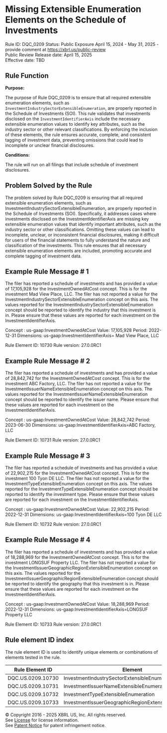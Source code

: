 # Missing Extensible Enumeration Elements on the Schedule of Investments
Rule ID: DQC_0209
Status: Public Exposure April 15, 2024 - May 31, 2025 - provide comment at https://xbrl.us/public-review  
Public Review Release date: April 15, 2025  
Effective date: TBD

## Rule Function

**Purpose:**

The purpose of Rule DQC_0209 is to ensure that all required extensible enumeration elements, such as `InvestmentIndustrySectorExtensibleEnumeration`, are properly reported in the Schedule of Investments (SOI). This rule validates that investments disclosed on the `InvestmentIdentifierAxis` include the necessary extensible enumeration values to identify key attributes, such as the industry sector or other relevant classifications. By enforcing the inclusion of these elements, the rule ensures accurate, complete, and consistent tagging of investment data, preventing omissions that could lead to incomplete or unclear financial disclosures.

**Conditions:**

The rule will run on all filings that include schedule of investment disclosures.

## Problem Solved by the Rule

The problem solved by Rule DQC_0209 is ensuring that all required extensible enumeration elements, such as InvestmentIndustrySectorExtensibleEnumeration, are properly reported in the Schedule of Investments (SOI). Specifically, it addresses cases where investments disclosed on the InvestmentIdentifierAxis are missing key extensible enumeration values that identify important attributes, such as the industry sector or other classifications. Omitting these values can lead to incomplete, unclear, or inconsistent financial disclosures, making it difficult for users of the financial statements to fully understand the nature and classification of the investments. This rule ensures that all necessary extensible enumeration elements are included, promoting accurate and complete tagging of investment data.

## Example Rule Message # 1

The filer has reported a schedule of investments and has provided a value of 17,105,928 for the InvestmentOwnedAtCost concept.  This is for the investment Mad View Place, LLC.  The filer has not reported a value for the InvestmentIndustrySectorExtensibleEnumeration concept on this axis.  The values reported for the InvestmentIndustrySectorExtensibleEnumeration concept should be reported to identify the industry that this investment is in.  Please ensure that these values are reported for each investment on the InvestmentIdentifierAxis.

Concept : us-gaap:InvestmentOwnedAtCost
Value: 17,105,928
Period: 2022-12-31
Dimensions: us-gaap:InvestmentIdentifierAxis= Mad View Place, LLC

Rule Element ID: 10730
Rule version: 27.0.0RC1

## Example Rule Message # 2

The filer has reported a schedule of investments and has provided a value of 28,842,742 for the InvestmentOwnedAtCost concept.  This is for the investment ABC Factory, LLC.  The filer has not reported a value for the InvestmentIssuerNameExtensibleEnumeration concept on this axis.  The values reported for the InvestmentIssuerNameExtensibleEnumeration concept should be reported to identify the issuer name.  Please ensure that these values are reported for each investment on the InvestmentIdentifierAxis.

Concept : us-gaap:InvestmentOwnedAtCost
Value: 28,842,742
Period: 2023-06-30
Dimensions: us-gaap:InvestmentIdentifierAxis=ABC Factory, LLC

Rule Element ID: 10731
Rule version: 27.0.0RC1

## Example Rule Message # 3

The filer has reported a schedule of investments and has provided a value of 22,902,215 for the InvestmentOwnedAtCost concept.  This is for the investment 100 Tyon DE LLC.  The filer has not reported a value for the InvestmentTypeExtensibleEnumeration concept on this axis.  The values reported for the InvestmentTypeExtensibleEnumeration concept should be reported to identify the investment type.  Please ensure that these values are reported for each investment on the InvestmentIdentifierAxis.

Concept : us-gaap:InvestmentOwnedAtCost
Value: 22,902,215
Period: 2022-12-31
Dimensions: us-gaap:InvestmentIdentifierAxis=100 Tyon DE LLC

Rule Element ID: 10732
Rule version: 27.0.0RC1

## Example Rule Message # 4

The filer has reported a schedule of investments and has provided a value of 18,288,969 for the InvestmentOwnedAtCost concept.  This is for the investment LONGSUF Property LLC.  The filer has not reported a value for the InvestmentIssuerGeographicRegionExtensibleEnumeration concept on this axis.  The values reported for the InvestmentIssuerGeographicRegionExtensibleEnumeration concept should be reported to identify the geography that this investment is in.  Please ensure that these values are reported for each investment on the InvestmentIdentifierAxis.

Concept : us-gaap:InvestmentOwnedAtCost
Value: 18,288,969
Period: 2022-12-31
Dimensions: us-gaap:InvestmentIdentifierAxis=LONGSUF Property LLC

Rule Element ID: 10733
Rule version: 27.0.0RC1

## Rule element ID index  
The rule element ID is used to identify unique elements or combinations of elements tested in the rule.

|Rule Element ID|Element|
|--- |--- |
| DQC.US.0209.10730 |InvestmentIndustrySectorExtensibleEnumeration|
| DQC.US.0209.10731 |InvestmentIssuerNameExtensibleEnumeration|
| DQC.US.0209.10732 |InvestmentTypeExtensibleEnumeration|
| DQC.US.0209.10733 |InvestmentIssuerGeographicRegionExtensibleEnumeration|

© Copyright 2016 - 2025 XBRL US, Inc. All rights reserved.   
See [License](https://xbrl.us/dqc-license) for license information.  
See [Patent Notice](https://xbrl.us/dqc-patent) for patent infringement notice. 
